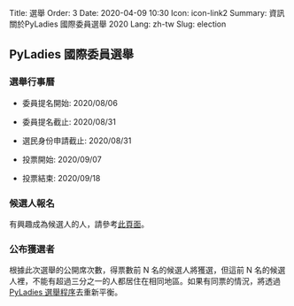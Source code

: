 Title: 選舉
Order: 3
Date: 2020-04-09 10:30
Icon: icon-link2
Summary: 資訊關於PyLadies 國際委員選舉 2020
Lang: zh-tw
Slug: election

## PyLadies 國際委員選舉

###  選舉行事曆


- 委員提名開始: 2020/08/06
- 委員提名截止: 2020/08/31

- 選民身份申請截止: 2020/08/31
- 投票開始: 2020/09/07
- 投票結束: 2020/09/18



###  候選人報名

有興趣成為候選人的人，請參考[此頁面](http://elections.pyladies.com/zh-tw/pages/apply.html)。


###  公布獲選者

根據此次選舉的公開席次數，得票數前 N 名的候選人將獲選，但這前 N 名的候選人裡，不能有超過三分之一的人都居住在相同地區。如果有同票的情況，將透過[PyLadies 選舉程序](https://github.com/pyladies/pyladies-council-election#in-the-event-of-a-tie)去重新平衡。

